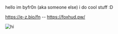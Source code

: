 hello im byfr0n (aka someone else)
i do cool stuff
:D

https://e-z.bio/fn -- https://foxhud.pw/

![hi](https://r2.e-z.host/a2a53bd3-2310-4562-b8b8-1a56a2c68dea/d3i0b98h.png)
